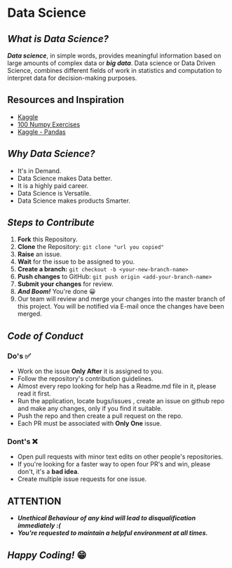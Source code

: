 # Data Science

## *What is Data Science?*

***Data science***,  in simple words, provides meaningful information based on large amounts of complex data or ***big data***.
Data science or Data Driven Science, combines different fields of work in statistics and computation to interpret data for decision-making purposes.
## Resources and Inspiration
- [Kaggle](https://www.kaggle.com/)
- [100 Numpy Exercises](https://github.com/rougier/numpy-100/blob/master/100_Numpy_exercises.md)
- [Kaggle - Pandas](https://www.kaggle.com/learn/pandas)
## *Why Data Science?*
* It's in Demand.
* Data Science makes Data better.
* It is a highly paid career.
* Data Science is Versatile.
* Data Science makes products Smarter.

## *Steps to Contribute*
1. **Fork** this Repository.
2. **Clone** the Repository: `git clone "url you copied"`
3. **Raise** an issue. 
4. **Wait** for the issue to be assigned to you.	
5. **Create a branch:** `git checkout -b <your-new-branch-name>`	
6. **Push changes** to GitHub: `git push origin <add-your-branch-name>`	
7. **Submit your changes** for review.	
8. ***And Boom!*** You're done 😀
9. Our team will review and merge your changes into the master branch of this project. You will be notified via E-mail once the changes have been merged.

## *Code of Conduct*
### **Do's** ✅
- Work on the issue **Only After** it is assigned to you.	
- Follow the repository's contribution guidelines.
- Almost every repo looking for help has a Readme.md file in it, please read it first.
- Run the application, locate bugs/issues , create an issue on github repo and make any changes, only if you find it suitable.	 
- Push the repo and then create a pull request on the repo.	
- Each PR must be associated with **Only One** issue.
### **Dont's** ❌
 - Open pull requests with minor text edits on other people's repositories. 
 - If you're looking for a faster way to open four PR's and win, please don't, it's a **bad idea**.
 - Create multiple issue requests for one issue.
	 
 ## **ATTENTION**	
  - ***Unethical Behaviour of any kind will lead to disqualification immediately :(***
  - ***You're requested to maintain a helpful environment at all times.***

## ***Happy Coding!*** 😁
